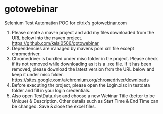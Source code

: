 # gotowebinar
Selenium Test Automation POC for citrix's gotowebinar.com

1. Please create a maven project and add my files downloaded from the URL below into the maven project. 
https://github.com/kalai0506/gotowebinar
2. Dependencies are managed by mavens pom.xml file except chromedriver.
3. Chromedriver is bundled under misc folder in the project. Please check if its not removed while downloading as it is a .exe file. If it has been removed, please download the latest version from the URL below and keep it under misc folder. 
https://sites.google.com/a/chromium.org/chromedriver/downloads
4. Before executing the project, please open the Login.xlsx in testdata folder and fill in your login credentials. 
5. Also open TestData.xlsx and choose a new Webinar Title (better to be Unique) & Description. Other details such as Start Time & End Time can be changed. Save & close the excel files.
